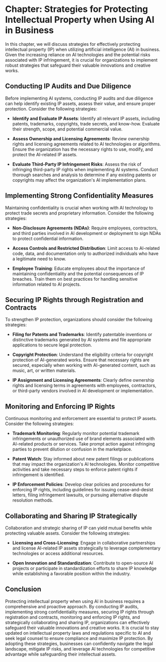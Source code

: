 Chapter: Strategies for Protecting Intellectual Property when Using AI in Business
==================================================================================

In this chapter, we will discuss strategies for effectively protecting intellectual property (IP) when utilizing artificial intelligence (AI) in business. Given the increasing reliance on AI technologies and the potential risks associated with IP infringement, it is crucial for organizations to implement robust strategies that safeguard their valuable innovations and creative works.

Conducting IP Audits and Due Diligence
--------------------------------------

Before implementing AI systems, conducting IP audits and due diligence can help identify existing IP assets, assess their value, and ensure proper protection. Consider the following strategies:

* **Identify and Evaluate IP Assets**: Identify all relevant IP assets, including patents, trademarks, copyrights, trade secrets, and know-how. Evaluate their strength, scope, and potential commercial value.

* **Assess Ownership and Licensing Agreements**: Review ownership rights and licensing agreements related to AI technologies or algorithms. Ensure the organization has the necessary rights to use, modify, and protect the AI-related IP assets.

* **Evaluate Third-Party IP Infringement Risks**: Assess the risk of infringing third-party IP rights when implementing AI systems. Conduct thorough searches and analysis to determine if any existing patents or copyrights may affect the organization's AI implementation plans.

Implementing Strong Confidentiality Measures
--------------------------------------------

Maintaining confidentiality is crucial when working with AI technology to protect trade secrets and proprietary information. Consider the following strategies:

* **Non-Disclosure Agreements (NDAs)**: Require employees, contractors, and third parties involved in AI development or deployment to sign NDAs to protect confidential information.

* **Access Controls and Restricted Distribution**: Limit access to AI-related code, data, and documentation only to authorized individuals who have a legitimate need to know.

* **Employee Training**: Educate employees about the importance of maintaining confidentiality and the potential consequences of IP breaches. Train them on best practices for handling sensitive information related to AI projects.

Securing IP Rights through Registration and Contracts
-----------------------------------------------------

To strengthen IP protection, organizations should consider the following strategies:

* **Filing for Patents and Trademarks**: Identify patentable inventions or distinctive trademarks generated by AI systems and file appropriate applications to secure legal protection.

* **Copyright Protection**: Understand the eligibility criteria for copyright protection of AI-generated works. Ensure that necessary rights are secured, especially when working with AI-generated content, such as music, art, or written materials.

* **IP Assignment and Licensing Agreements**: Clearly define ownership rights and licensing terms in agreements with employees, contractors, or third-party vendors involved in AI development or implementation.

Monitoring and Enforcing IP Rights
----------------------------------

Continuous monitoring and enforcement are essential to protect IP assets. Consider the following strategies:

* **Trademark Monitoring**: Regularly monitor potential trademark infringements or unauthorized use of brand elements associated with AI-related products or services. Take prompt action against infringing parties to prevent dilution or confusion in the marketplace.

* **Patent Watch**: Stay informed about new patent filings or publications that may impact the organization's AI technologies. Monitor competitive activities and take necessary steps to enforce patent rights if infringement is identified.

* **IP Enforcement Policies**: Develop clear policies and procedures for enforcing IP rights, including guidelines for issuing cease-and-desist letters, filing infringement lawsuits, or pursuing alternative dispute resolution methods.

Collaborating and Sharing IP Strategically
------------------------------------------

Collaboration and strategic sharing of IP can yield mutual benefits while protecting valuable assets. Consider the following strategies:

* **Licensing and Cross-Licensing**: Engage in collaborative partnerships and license AI-related IP assets strategically to leverage complementary technologies or access additional resources.

* **Open Innovation and Standardization**: Contribute to open-source AI projects or participate in standardization efforts to share IP knowledge while establishing a favorable position within the industry.

Conclusion
----------

Protecting intellectual property when using AI in business requires a comprehensive and proactive approach. By conducting IP audits, implementing strong confidentiality measures, securing IP rights through registration and contracts, monitoring and enforcing IP rights, and strategically collaborating and sharing IP, organizations can effectively safeguard their valuable innovations and creative works. It is crucial to stay updated on intellectual property laws and regulations specific to AI and seek legal counsel to ensure compliance and maximize IP protection. By adopting these strategies, businesses can confidently navigate the legal landscape, mitigate IP risks, and leverage AI technologies for competitive advantage while safeguarding their intellectual assets.

